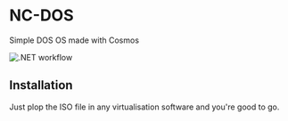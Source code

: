 # NC-DOS
Simple DOS OS made with Cosmos

![.NET workflow](https://github.com/new-cube/NC-DOS/actions/workflows/dotnet.yml/badge.svg)

## Installation
Just plop the ISO file in any virtualisation software and you're good to go.
